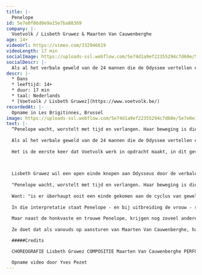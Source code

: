 ```yaml
---
title: |-
  Penelope
id: 5e7e0f06d0e9a15e7ba88369
company: |-
  Voetvolk / Lisbeth Gruwez & Maarten Van Cauwenberghe
age: 14+
videoUrl: https://vimeo.com/332946619
videoLength: 17 min
socialImage: https://uploads-ssl.webflow.com/5e74d1a9ef22355294c7d60e/5e7e0e11007c531fbf5e2f17_Schermafbeelding%202020-03-25%20om%2012.00.12.jpg
socialDescr: |-
  Als al het verbale geweld van de 24 mannen die de Odyssee vertellen eenmaal over de scène heeft geraasd, brengt Lisbeth Gruwez een woordeloos antwoord in de meest zuivere eenvoud: twintig minuten lang danst ze alle verzwegen vrouwen van de Odyssee bijeen, en dient dusdanig al die mannen van repliek.Het is de eerste keer dat Voetvolk werk in opdracht maakt, in dit geval in opdracht van de KVS. Hun bijdrage aan het Odysseus-project is een epiloog: een voetnoot van Voetvolk. Het verschilt ook in heel wat opzichten van hun eigen producties, waaronder We’re pretty fuckin’ far from okay, dat op 9 februari in (Belgische) première gaat in de KVS.
descr: |-
  * Dans
  * leeftijd: 14+
  * duur: 17 min
  * taal: Nederlands
  * [Voetvolk / Lisbeth Gruwez](https://www.voetvolk.be/)
recordedAt: |-
  Opname in Les Brigitinnes, Brussel
image: https://uploads-ssl.webflow.com/5e74d1a9ef22355294c7d60e/5e7e0e11007c531fbf5e2f17_Schermafbeelding%202020-03-25%20om%2012.00.12.jpg
text: |-
  “Penelope wacht, worstelt met tijd en verlangen. Haar beweging is die van de stilstand.”
  
  Als al het verbale geweld van de 24 mannen die de Odyssee vertellen eenmaal over de scène heeft geraasd, brengt Lisbeth Gruwez een woordeloos antwoord in de meest zuivere eenvoud: twintig minuten lang danst ze alle verzwegen vrouwen van de Odyssee bijeen, en dient dusdanig al die mannen van repliek.
  
  Het is de eerste keer dat Voetvolk werk in opdracht maakt, in dit geval in opdracht van de KVS. Hun bijdrage aan het Odysseus-project is een epiloog: een voetnoot van Voetvolk.

  ‍
  
  Lisbeth Gruwez wil een open einde knopen aan Odysseus door de verbale veelheid naar een non-verbaal nulpunt te verleiden. No trucare, niks foefelare: ze maakt slechts gebruik van haar eigen lichaam om bijvoorbeeld het wachten van Penelope te verbeelden.
  
  "Penelope wacht, worstelt met tijd en verlangen. Haar beweging is die van de stilstand," merkt Lisbeth op. Die unieke combinatie van beweging en stilstand giet ze in de vorm van een spiraal: een figuur die tegelijk beperkt en onbeperkt is. Het is haar bedoeling om de tijd niet lineair, maar circulair op te vatten.
  
  Want: "is er überhaupt ooit een einde gekomen aan de cyclus van geweld die de Odyssee verbeeldt?" Dat is volgens Lisbeth de hoofdvraag van het gedicht. Ze leest het geheel als een eeuwig wederkeren van (mannelijk) geweld: een cyclus van vallen en opstaan, van aanvallen en hervallen.
  
  In die interpretatie staat Penelope - en bij uitbreiding de vrouw - symbool voor verbintenis en verzoening, terwijl het mannelijke idioom van roem en heldendom alleen maar verdeeldheid zaait.
  
  Maar naast de honkvaste en trouwe Penelope, krijgen nog zoveel andere vrouwen een non-verbale stem. Lisbeth probeert evengoed de femme fatale en de tomboy naar boven te brengen. De nimfen en sirenen, Calypso en Circe. De meest uiteenlopende aspecten van het vrouw-zijn die in haar lijf besloten liggen, wil ze uitvergroten en naar buiten brengen.
  
  Ze doet dat als vanouds op aansturen van Maarten Van Cauwenberghe, haar vaste partner bij Voetvolk, die muziek ontwikkelt die de solo van Lisbeth tegelijk ondersteunt en aanvalt, als een soort contrapunt. Samen willen ze de tijd (voor even) laten stollen.

  #####Credits

  CHOREOGRAFIE Lisbeth Gruwez COMPOSITIE Maarten Van Cauwenberghe PERFORMANCE Lisbeth Gruwez LICHTONTWERP Jan Maertens & Harry Cole SCENOGRAFIE Marie Szersnovicz KOSTUUM Myriam Van Gucht REPETITOR Lucius Romeo-Fromm TECHNISCH DIRECTEUR Thomas Glorieux PRODUCTIE Voetvolk vzw & KVS MET DE STEUN VAN de Vlaamse Gemeenschap & de Vlaamse Gemeenschapscommissie

  Opname video door Yves Pezet
---
```

